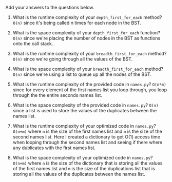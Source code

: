 Add your answers to the questions below.

1. What is the runtime complexity of your `depth_first_for_each` method?
   `O(n)` since it's being called n times for each node in the BST.
2. What is the space complexity of your `depth_first_for_each` function?
   `O(n)` since we're placing the number of nodes in the BST as functions onto the call stack.
3. What is the runtime complexity of your `breadth_first_for_each` method?
   `O(n)` since we're going through all the values of the BST.
4. What is the space complexity of your `breadth_first_for_each` method?
   `O(n)` since we're using a list to queue up all the nodes of the BST.

5. What is the runtime complexity of the provided code in `names.py`?
   `O(n*m)` since for every element of the first names list you loop through, you loop through the the entire seconds names list.
6. What is the space complexity of the provided code in `names.py`?
   `O(n)` since a list is used to store the values of the duplicates between the names list.
7. What is the runtime complexity of your optimized code in `names.py`?
   `O(n+m)` where `n` is the size of the first names list and `m` is the size of the second names list. Here I created a dictionary to get O(1) access time when looping through the second names list and seeing if there where any dublicates with the first names list.
8. What is the space complexity of your optimized code in `names.py`?
   `O(n+m)` where `n` is the size of the dictionary that is storing all the values of the first names list and `m` is the size of the duplications list that is storing all the values of the duplicates between the names list.
